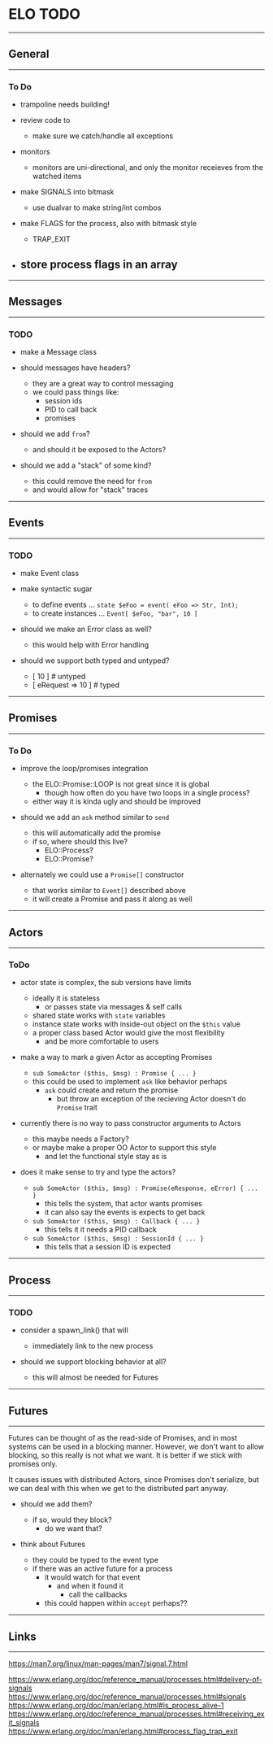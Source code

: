 # ELO TODO

-----------------------------------------------------------
## General
-----------------------------------------------------------

### To Do

- trampoline needs building!

- review code to
    - make sure we catch/handle all exceptions

- monitors
    - monitors are uni-directional, and only the monitor receieves from the watched items

- make SIGNALS into bitmask
    - use dualvar to make string/int combos

- make FLAGS for the process, also with bitmask style
    - TRAP_EXIT

- store process flags in an array
    -

-----------------------------------------------------------
## Messages
-----------------------------------------------------------

### TODO

- make a Message class

- should messages have headers?
    - they are a great way to control messaging
    - we could pass things like:
        - session ids
        - PID to call back
        - promises

- should we add `from`?
    - and should it be exposed to the Actors?

- should we add a "stack" of some kind?
    - this could remove the need for `from`
    - and would allow for "stack" traces

-----------------------------------------------------------
## Events
-----------------------------------------------------------

### TODO

- make Event class
- make syntactic sugar
    - to define events    ... `state $eFoo = event( eFoo => Str, Int);`
    - to create instances ... `Event[ $eFoo, "bar", 10 ]`

- should we make an Error class as well?
    - this would help with Error handling

- should we support both typed and untyped?
    - [ 10 ]             # untyped
    - [ eRequest => 10 ] # typed

-----------------------------------------------------------
## Promises
-----------------------------------------------------------

### To Do

- improve the loop/promises integration
    - the ELO::Promise::LOOP is not great since it is global
        - though how often do you have two loops in a single process?
    - either way it is kinda ugly and should be improved

- should we add an `ask` method similar to `send`
    - this will automatically add the promise
    - if so, where should this live?
        - ELO::Process?
        - ELO::Promise?

- alternately we could use a `Promise[]` constructor
    - that works similar to `Event[]` described above
    - it will create a Promise and pass it along as well

-----------------------------------------------------------
## Actors
-----------------------------------------------------------

### ToDo

- actor state is complex, the sub versions have limits
    - ideally it is stateless
        - or passes state via messages & self calls
    - shared state works with `state` variables
    - instance state works with inside-out object on the `$this` value
    - a proper class based Actor would give the most flexibility
        - and be more comfortable to users

- make a way to mark a given Actor as accepting Promises
    - `sub SomeActor ($this, $msg) : Promise { ... }`
    - this could be used to implement `ask` like behavior perhaps
        - `ask` could create and return the promise
            - but throw an exception of the recieving Actor doesn't do `Promise` trait

- currently there is no way to pass constructor arguments to Actors
    - this maybe needs a Factory?
    - or maybe make a proper OO Actor to support this style
        - and let the functional style stay as is

- does it make sense to try and type the actors?
    - `sub SomeActor ($this, $msg) : Promise(eResponse, eError) { ... }`
        - this tells the system, that actor wants promises
        - it can also say the events is expects to get back
    - `sub SomeActor ($this, $msg) : Callback { ... }`
        - this tells it it needs a PID callback
    - `sub SomeActor ($this, $msg) : SessionId { ... }`
        - this tells that a session ID is expected

-----------------------------------------------------------
## Process
-----------------------------------------------------------

### TODO

- consider a spawn_link() that will
    - immediately link to the new process

- should we support blocking behavior at all?
    - this will almost be needed for Futures

-----------------------------------------------------------
## Futures
-----------------------------------------------------------

Futures can be thought of as the read-side of Promises,
and in most systems can be used in a blocking manner.
However, we don't want to allow blocking, so this really
is not what we want. It is better if we stick with
promises only.

It causes issues with distributed Actors, since Promises
don't serialize, but we can deal with this when we get
to the distributed part anyway.

- should we add them?
    - if so, would they block?
        - do we want that?

- think about Futures
    - they could be typed to the event type
    - if there was an active future for a process
        - it would watch for that event
            - and when it found it
                - call the callbacks
        - this could happen within `accept` perhaps??

-----------------------------------------------------------
## Links
-----------------------------------------------------------

https://man7.org/linux/man-pages/man7/signal.7.html

https://www.erlang.org/doc/reference_manual/processes.html#delivery-of-signals
https://www.erlang.org/doc/reference_manual/processes.html#signals
https://www.erlang.org/doc/man/erlang.html#is_process_alive-1
https://www.erlang.org/doc/reference_manual/processes.html#receiving_exit_signals
https://www.erlang.org/doc/man/erlang.html#process_flag_trap_exit



